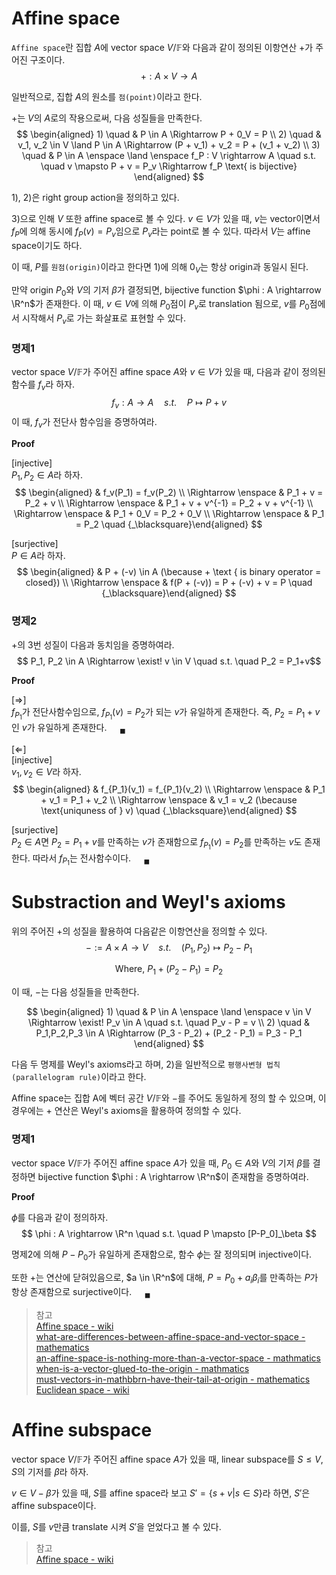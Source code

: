 # Affine space
`Affine space`란 집합 $A$에 vector space $V / \mathbb F$와 다음과 같이 정의된 이항연산 $+$가 주어진 구조이다.
$$ + : A \times V \rightarrow A $$

일반적으로, 집합 $A$의 원소를 `점(point)`이라고 한다.

$+$는 $V$의 $A$로의 작용으로써, 다음 성질들을 만족한다.
$$ \begin{aligned} 1) \quad & P \in A \Rightarrow P + 0_V = P \\ 2) \quad & v_1, v_2 \in V \land P \in A \Rightarrow (P + v_1) + v_2 = P + (v_1 + v_2) \\ 3) \quad & P \in A \enspace \land \enspace f_P : V \rightarrow A \quad s.t. \quad v \mapsto P + v = P_v \Rightarrow f_P \text{ is bijective} \end{aligned} $$

1), 2)은 right group action을 정의하고 있다.

3)으로 인해 $V$ 또한 affine space로 볼 수 있다. $v \in V$가 있을 때, $v$는 vector이면서 $f_P$에 의해 동시에 $f_P(v) = P_v$임으로 $P_v$라는 point로 볼 수 있다. 따라서 $V$는 affine space이기도 하다.

이 때, $P$를 `원점(origin)`이라고 한다면 1)에 의해 $0_V$는 항상 origin과 동일시 된다. 

만약 origin $P_0$와 $V$의 기저 $\beta$가 결정되면, bijective function $\phi : A \rightarrow \R^n$가 존재한다. 이 때, $v \in V$에 의해 $P_0$점이 $P_v$로 translation 됨으로, $v$를 $P_0$점에서 시작해서 $P_v$로 가는 화살표로 표현할 수 있다.

### 명제1
vector space $V / \mathbb F$가 주어진 affine space $A$와 $v \in V$가 있을 때, 다음과 같이 정의된 함수를 $f_v$라 하자.
$$f_v : A \rightarrow A \quad s.t. \quad P \mapsto P + v$$
이 때, $f_v$가 전단사 함수임을 증명하여라.

**Proof**

[injective]  
$P_1,P_2 \in A$라 하자.  
$$ \begin{aligned} & f_v(P_1) = f_v(P_2) \\ \Rightarrow \enspace & P_1 + v = P_2 + v \\ \Rightarrow \enspace & P_1 + v + v^{-1} = P_2 + v + v^{-1} \\ \Rightarrow \enspace & P_1 + 0_V = P_2 + 0_V \\ \Rightarrow \enspace & P_1 = P_2 \quad {_\blacksquare}\end{aligned} $$

[surjective]  
$P \in A$라 하자.
$$ \begin{aligned} & P + (-v) \in A (\because + \text { is binary operator = closed}) \\ \Rightarrow \enspace & f(P + (-v)) = P + (-v) + v = P \quad {_\blacksquare}\end{aligned} $$

### 명제2
$+$의 3번 성질이 다음과 동치임을 증명하여라.
$$ P_1, P_2 \in A \Rightarrow \exist! v \in V \quad s.t. \quad P_2 = P_1+v$$

**Proof**

[$\Rightarrow$]  
$f_{P_1}$가 전단사함수임으로, $f_{P_1}(v) = P_2$가 되는 $v$가 유일하게 존재한다. 즉, $P_2 = P_1 + v$인 $v$가 유일하게 존재한다. $\quad {_\blacksquare}$

[$\Leftarrow$]  
[injective]  
$v_1,v_2 \in V$라 하자.  
$$ \begin{aligned} & f_{P_1}(v_1) = f_{P_1}(v_2) \\ \Rightarrow \enspace & P_1 + v_1 = P_1 + v_2 \\ \Rightarrow \enspace & v_1 = v_2 (\because \text{uniquness of } v) \quad {_\blacksquare}\end{aligned} $$

[surjective]  
$P_2 \in A$면 $P_2 = P_1 + v$를 만족하는 $v$가 존재함으로 $f_{P_1}(v) = P_2$를 만족하는 $v$도 존재한다. 따라서 $f_{P_1}$는 전사함수이다. $\quad {_\blacksquare}$

# Substraction and Weyl's axioms
위의 주어진 $+$의 성질을 활용하여 다음같은 이항연산을 정의할 수 있다.
$$ - := A \times A \rightarrow V \quad s.t. \quad (P_1,P_2) \mapsto P_2 - P_1 $$

$$ \text{Where, }  P_1 + (P_2 - P_1) = P_2 $$

이 때, $-$는 다음 성질들을 만족한다.

$$ \begin{aligned} 1) \quad & P \in A \enspace \land \enspace v \in V \Rightarrow \exist! P_v \in A \quad s.t. \quad P_v - P = v \\ 2) \quad & P_1,P_2,P_3 \in A \Rightarrow (P_3 - P_2) + (P_2 - P_1) = P_3 - P_1 \end{aligned} $$

다음 두 명제를 Weyl's axioms라고 하며, 2)을 일반적으로 `평행사변형 법칙(parallelogram rule)`이라고 한다.

Affine space는 집합 A에 벡터 공간 $V / \mathbb F$와 $-$를 주어도 동일하게 정의 할 수 있으며, 이 경우에는 $+$ 연산은 Weyl's axioms을 활용하여 정의할 수 있다.

### 명제1
vector space $V / \mathbb F$가 주어진 affine space $A$가 있을 때, $P_0 \in A$와  $V$의 기저 $\beta$를 결정하면 bijective function $\phi : A \rightarrow \R^n$이 존재함을 증명하여라.

**Proof**

$\phi$를 다음과 같이 정의하자.
$$ \phi : A \rightarrow \R^n \quad s.t. \quad P \mapsto [P-P_0]_\beta $$

명제2에 의해 $P-P_0$가 유일하게 존재함으로, 함수 $\phi$는 잘 정의되며 injective이다.

또한 +는 연산에 닫혀있음으로, $a \in \R^n$에 대해, $P = P_0 + a_i\beta_i$를 만족하는 $P$가 항상 존재함으로 surjective이다. $\quad {_\blacksquare}$

> 참고  
> [Affine space - wiki](https://en.wikipedia.org/wiki/Affine_space)  
> [what-are-differences-between-affine-space-and-vector-space - mathematics](https://math.stackexchange.com/questions/884666/what-are-differences-between-affine-space-and-vector-space)  
> [an-affine-space-is-nothing-more-than-a-vector-space - mathmatics](https://math.stackexchange.com/questions/3527297/an-affine-space-is-nothing-more-than-a-vector-space-whose-origin-we-try-to-forg)  
> [when-is-a-vector-glued-to-the-origin - mathmatics](https://math.stackexchange.com/questions/2392479/when-is-a-vector-glued-to-the-origin)  
> [must-vectors-in-mathbbrn-have-their-tail-at-origin - mathematics](https://math.stackexchange.com/questions/627616/must-vectors-in-mathbbrn-have-their-tail-at-origin)
> [Euclidean space - wiki](https://en.wikipedia.org/wiki/Euclidean_space) 

# Affine subspace
vector space $V / \mathbb F$가 주어진 affine space $A$가 있을 때, linear subspace를 $S \le V$, $S$의 기저를 $\beta$라 하자. 

$v \in V - \beta$가 있을 때, $S$를 affine space라 보고 $S' = \{s + v | s \in S \}$라 하면, $S'$은 affine subspace이다.

이를, $S$를 $v$만큼 translate 시켜 $S'$을 얻었다고 볼 수 있다.


> 참고  
> [Affine space - wiki](https://en.wikipedia.org/wiki/Affine_space)  